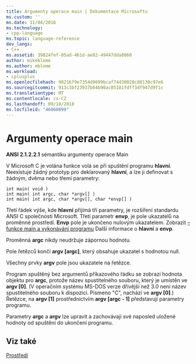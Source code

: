 ```yaml
---
title: Argumenty operace main | Dokumentace Microsoftu
ms.custom: ''
ms.date: 11/04/2016
ms.technology:
- cpp-language
ms.topic: language-reference
dev_langs:
- C++
ms.assetid: 39824fef-05ad-461d-ae82-49447dda8060
author: mikeblome
ms.author: mblome
ms.workload:
- cplusplus
ms.openlocfilehash: 98216f9e7354d9699bcaf74430028c88130c97e6
ms.sourcegitcommit: 913c3bf23937b64b90ac05181fdff3df947d9f1c
ms.translationtype: MT
ms.contentlocale: cs-CZ
ms.lasthandoff: 09/18/2018
ms.locfileid: "46060899"
---
```

# <a name="arguments-to-main"></a>Argumenty operace main

**ANSI 2.1.2.2.1** sémantiku argumenty operace Main

V Microsoft C je volána funkce volá se při spuštění programu **hlavní**. Neexistuje žádný prototyp pro deklarovaný **hlavní**, a lze ji definovat s žádným, dvěma nebo třemi parametry:

```
int main( void )
int main( int argc, char *argv[] )
int main( int argc, char *argv[], char *envp[] )
```

Třetí řádek výše, kde **hlavní** přijímá tři parametry, je rozšíření standardu ANSI C společnosti Microsoft. Třetí parametr **envp**, je pole ukazatelů na proměnné prostředí. **Envp** pole je ukončeno nulovým ukazatelem. Zobrazit [– funkce main a vykonávání programu](../c-language/main-function-and-program-execution.md) Další informace o **hlavní** a **envp**.

Proměnná **argc** nikdy neudržuje zápornou hodnotu.

Pole řetězců končí **argv [argc]**, který obsahuje ukazatel s hodnotou null.

Všechny prvky **argv** pole jsou ukazatele na řetězce.

Program spuštěný bez argumentů příkazového řádku se zobrazí hodnota objektu pro **argc**, protože název spustitelného souboru, který je umístěn ve **argv [0]**. (V operačním systému MS-DOS verze dřívější než 3.0 není název spustitelného souboru k dispozici. Písmeno "C", nachází ve **argv [0]**.) Řetězce, na **argv [1]** prostřednictvím **argv [argc - 1]** představují parametry programu.

Parametry **argc** a **argv** lze upravit a zachovávají své naposled uložené hodnoty od spuštění do ukončení programu.

## <a name="see-also"></a>Viz také

[Prostředí](../c-language/environment.md)